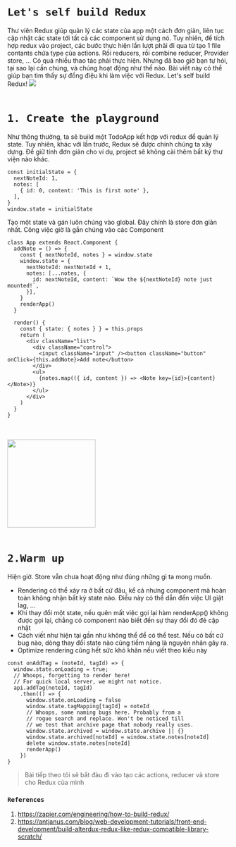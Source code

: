 # `Let's self build Redux`
Thư viên Redux giúp quản lý các state của app một cách đơn giản, liên tục cập nhật các state tới tất cả các component sử dụng nó. Tuy nhiên, để tích hợp redux vào project, các bước thực hiện lần lượt phải đi qua từ tạo 1 file contants chứa type của actions. Rồi reducers, rồi combine reducer, Provider store, ... Có quá nhiều thao tác phải thực hiện. Nhưng đã bao giờ bạn tự hỏi, tại sao lại cần chúng, và chúng hoạt động như thế nào. Bài viết này có thể giúp bạn tìm thấy sự đồng điệu khi làm việc với Redux. Let's self build Redux!
![](https://images.viblo.asia/e3239b00-67de-4b81-8c3f-4343fc33f7a2.png)
<Br/><Br/>
# `1. Create the playground`
Như thông thường, ta sẽ build một TodoApp kết hợp với redux để quản lý state. Tuy nhiên, khác với lần trước, Redux sẽ được chính chúng ta xây dựng. Để giữ tính đơn giản cho ví dụ, project sẽ không cài thêm bất ký thư viện nào khác.
```
const initialState = {
  nextNoteId: 1,
  notes: [
    { id: 0, content: 'This is first note' },
  ],
}
window.state = initialState
```
Tạo một state và gán luôn chúng vào global. Đây chính là store đơn giản nhất. Công việc giờ là gắn chúng vào các Component

```
class App extends React.Component {
  addNote = () => {
    const { nextNoteId, notes } = window.state
    window.state = {
      nextNoteId: nextNoteId + 1,
      notes: [...notes, {
        id: nextNoteId, content: `Wow the ${nextNoteId} note just mounted!`,
      }],
    }
    renderApp()
  }

  render() {
    const { state: { notes } } = this.props
    return (
      <div className="list">
        <div className="control">
          <input className="input" /><button className="button" onClick={this.addNote}>Add note</button>
        </div>
        <ul>
          {notes.map(({ id, content }) => <Note key={id}>{content}</Note>)}
        </ul>
      </div>
    )
  }
}
```
<Br/><Br/>
<img src="https://images.viblo.asia/aa255480-d1f5-4c04-81f0-bc2a2bbce027.png" width="200" />
<Br/><Br/>
# `2.Warm up`
Hiện giờ. Store vẫn chưa hoạt động như đúng những gì ta mong muốn. 
* Rendering có thể xảy ra ở bất cứ đâu, kể cả nhưng component mà hoàn toàn không nhận bất kỳ state nào. Điều này có thể dẫn đến việc UI giật lag, ...
* Khi thay đổi một state, nếu quên mất việc gọi lại hàm renderApp() không được gọi lại, chẳng có component nào biết đến sự thay đổi đó đẻ cập nhật
* Cách viết như hiện tại gần như không thể để có thể test. Nếu có bất cứ bug nào, dòng thay đổi state nào cũng tiềm năng là nguyên nhân gây ra.
* Optimize rendering cũng hết sức khó khăn nếu viết theo kiểu này
```
const onAddTag = (noteId, tagId) => {
  window.state.onLoading = true;
  // Whoops, forgetting to render here!
  // For quick local server, we might not notice.
  api.addTag(noteId, tagId)
    .then(() => {
      window.state.onLoading = false
      window.state.tagMapping[tagId] = noteId
      // Whoops, some naming bugs here. Probably from a
      // rogue search and replace. Won't be noticed till
      // we test that archive page that nobody really uses.
      window.state.archived = window.state.archive || {}
      window.state.archived[noteId] = window.state.notes[noteId]
      delete window.state.notes[noteId]
      renderApp()
    })
}
```
> Bài tiếp theo tôi sẽ bắt đàu đi vào tạo các actions, reducer và store cho Redux của mình

### `References`
1. https://zapier.com/engineering/how-to-build-redux/
1. https://antjanus.com/blog/web-development-tutorials/front-end-development/build-alterdux-redux-like-redux-compatible-library-scratch/